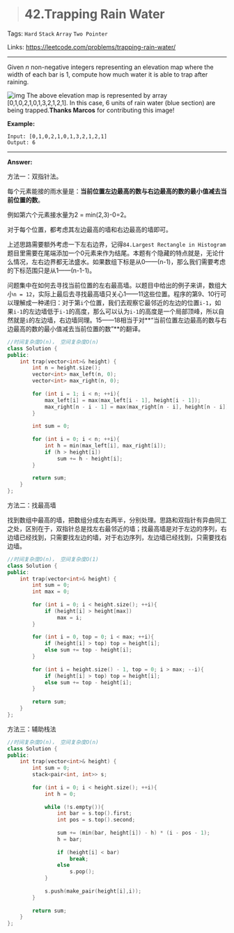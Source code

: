 > # 42.Trapping Rain Water

Tags: `Hard` `Stack` `Array` `Two Pointer`

Links: <https://leetcode.com/problems/trapping-rain-water/>

---

Given *n* non-negative integers representing an elevation map where the width of each bar is 1, compute how much water it is able to trap after raining.

![img](https://assets.leetcode.com/uploads/2018/10/22/rainwatertrap.png)
The above elevation map is represented by array [0,1,0,2,1,0,1,3,2,1,2,1]. In this case, 6 units of rain water (blue section) are being trapped.**Thanks Marcos** for contributing this image!

**Example:**

```
Input: [0,1,0,2,1,0,1,3,2,1,2,1]
Output: 6
```

---

**Answer:**

方法一：双指针法。

每个元素能接的雨水量是：**当前位置左边最高的数与右边最高的数的最小值减去当前位置的数**。

例如第六个元素接水量为2 = min(2,3)-0=2。

对于每个位置，都考虑其左边最高的墙和右边最高的墙即可。

上述思路需要额外考虑一下左右边界，记得`84.Largest Rectangle in Histogram`题目里需要在尾端添加一个0元素来作为结尾。本题有个隐藏的特点就是，无论什么情况，左右边界都无法盛水。如果数组下标是从0——(n-1)，那么我们需要考虑的下标范围只是从1——(n-1-1)。

问题集中在如何去寻找当前位置的左右最高墙。以题目中给出的例子来讲，数组大小`n = 12`，实际上最后去寻找最高墙只关心1——11这些位置。程序的第9、10行可以理解成一种递归：对于第`i`个位置，我们去观察它最邻近的左边的位置`i-1`，如果`i-1`的左边墙低于`i-1`的高度，那么可以认为`i-1`的高度是一个局部顶峰，所以自然就是`i`的左边墙，右边墙同理。15——18相当于对**“当前位置左边最高的数与右边最高的数的最小值减去当前位置的数”**的翻译。

```c++
//时间复杂度O(n)， 空间复杂度O(n)
class Solution {
public:
    int trap(vector<int>& height) {
        int n = height.size();
        vector<int> max_left(n, 0);
        vector<int> max_right(n, 0);
        
        for (int i = 1; i < n; ++i){
            max_left[i] = max(max_left[i - 1], height[i - 1]);
            max_right[n - i - 1] = max(max_right[n - i], height[n - i]);
        }
        
        int sum = 0;
        
        for (int i = 0; i < n; ++i){
            int h = min(max_left[i], max_right[i]);
            if (h > height[i])
                sum += h - height[i];
        }
        
        return sum;
    }
};
```

   

方法二：找最高墙

找到数组中最高的墙，把数组分成左右两半，分别处理。思路和双指针有异曲同工之处，区别在于，双指针总是找左右最邻近的墙；找最高墙是对于左边的序列，右边墙已经找到，只需要找左边的墙，对于右边序列，左边墙已经找到，只需要找右边墙。

```c++
//时间复杂度O(n)， 空间复杂度O(1)
class Solution {
public:
    int trap(vector<int>& height) {
        int sum = 0;
        int max = 0;
        
        for (int i = 0; i < height.size(); ++i){
            if (height[i] > height[max])
                max = i;
        }
        
        for (int i = 0, top = 0; i < max; ++i){
            if (height[i] > top) top = height[i];
            else sum += top - height[i];
        }
        
        for (int i = height.size() - 1, top = 0; i > max; --i){
            if (height[i] > top) top = height[i];
            else sum += top - height[i];
        }
        
        return sum;
    }
};
```



方法三：辅助栈法

```c++
//时间复杂度O(n)， 空间复杂度O(n)
class Solution {
public:
    int trap(vector<int>& height) {
        int sum = 0;
        stack<pair<int, int>> s;
        
        for (int i = 0; i < height.size(); ++i){
            int h = 0;
            
            while (!s.empty()){
                int bar = s.top().first;
                int pos = s.top().second;
                
                sum += (min(bar, height[i]) - h) * (i - pos - 1);
                h = bar;
                
                if (height[i] < bar)
                    break;
                else
                    s.pop();
            }
            
            s.push(make_pair(height[i],i));
        }
        
        return sum;
    }
};
```

